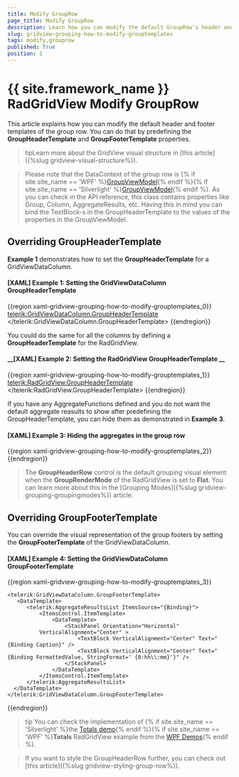 ```yaml
---
title: Modify GroupRow
page_title: Modify GroupRow
description: Learn how you can modify the default GroupRow's header and footer templates in Telerik's {{ site.framework_name }} DataGrid either on grid or column level.
slug: gridview-grouping-how-to-modify-grouptemplates
tags: modify,grouprow
published: True
position: 1
---
```


# {{ site.framework_name }} RadGridView Modify GroupRow

This article explains how you can modify the default header and footer templates of the group row. You can do that by predefining the __GroupHeaderTemplate__ and __GroupFooterTemplate__ properties. 

>tipLearn more about the GridView visual structure in [this article]({%slug gridview-visual-structure%}).

>Please note that the DataContext of the group row is {% if site.site_name == 'WPF' %}[GroupViewModel](https://docs.telerik.com/devtools/wpf/api/telerik.windows.controls.gridview.groupviewmodel){% endif %}{% if site.site_name == 'Silverlight' %}[GroupViewModel](https://docs.telerik.com/devtools/silverlight/api/telerik.windows.controls.gridview.groupviewmodel){% endif %}. As you can check in the API reference, this class contains properties like Group, Column, AggregateResults, etc. Having this in mind you can bind the TextBlock-s in the GroupHeaderTemplate to the values of the properties in the GroupViewModel.
        
## Overriding GroupHeaderTemplate

__Example 1__ demonstrates how to set the __GroupHeaderTemplate__ for a GridViewDataColumn.

#### __[XAML] Example 1: Setting the GridViewDataColumn GroupHeaderTemplate__
{{region xaml-gridview-grouping-how-to-modify-grouptemplates_0}}
	<telerik:GridViewDataColumn.GroupHeaderTemplate>
	    <DataTemplate>
	        <StackPanel>
	            <TextBlock Foreground="#FFED7971"
	Text="Test Key" />
	            <TextBlock Foreground="#FFED7971"
	Text="{Binding Group.Key}" />
	        </StackPanel>
	    </DataTemplate>
	</telerik:GridViewDataColumn.GroupHeaderTemplate>
{{endregion}}

You could do the same for all the columns by defining a __GroupHeaderTemplate__ for the RadGridView.

#### __[XAML] Example 2: Setting the RadGridView GroupHeaderTemplate __
{{region xaml-gridview-grouping-how-to-modify-grouptemplates_1}}
	<telerik:RadGridView.GroupHeaderTemplate>
	    <DataTemplate>
	        <StackPanel>
	            <TextBlock Foreground="#FFED7971"
	     Text="Test Key" />
	            <TextBlock Foreground="#FFED7971"
	     Text="{Binding Group.Key}" />
	        </StackPanel>
	    </DataTemplate>
	</telerik:RadGridView.GroupHeaderTemplate>
{{endregion}}

If you have any AggregateFunctions defined and you do not want the default aggregate reasults to show after predefining the GroupHeaderTemplate, you can hide them as demonstrated in __Example 3__.

#### __[XAML] Example 3: Hiding the aggregates in the group row__
{{region xaml-gridview-grouping-how-to-modify-grouptemplates_2}}
	<!--If you are using the NoXaml binaries, you should based the style on the default one like so-->
	<!-- <Style TargetType="telerik:GroupHeaderRow" BasedOn="{StaticResource GroupHeaderRowStyle}">-->
	<Style TargetType="telerik:GroupHeaderRow">
		<Setter Property="ShowHeaderAggregates" Value="False" />
	</Style>
{{endregion}}

>The __GroupHeaderRow__ control is the default grouping visual element when the __GroupRenderMode__ of the RadGridView is set to __Flat__. You can learn more about this in the [Grouping Modes]({%slug gridview-grouping-groupingmodes%}) article.

## Overriding GroupFooterTemplate

You can override the visual representation of the group footers by setting the __GroupFooterTemplate__ of the GridViewDataColumn.

#### __[XAML] Example 4: Setting the GridViewDataColumn GroupFooterTemplate__
{{region xaml-gridview-grouping-how-to-modify-grouptemplates_3}}

    <telerik:GridViewDataColumn.GroupFooterTemplate>
       <DataTemplate>
          <telerik:AggregateResultsList ItemsSource="{Binding}">
              <ItemsControl.ItemTemplate>
                  <DataTemplate>
                      <StackPanel Orientation="Horizontal"
              VerticalAlignment="Center" >
                          <TextBlock VerticalAlignment="Center" Text="{Binding Caption}" />
                          <TextBlock VerticalAlignment="Center" Text="{Binding FormattedValue, StringFormat=' {0:hh\\:mm}'}" />
                      </StackPanel>
                  </DataTemplate>
              </ItemsControl.ItemTemplate>
          </telerik:AggregateResultsList>
      </DataTemplate>
    </telerik:GridViewDataColumn.GroupFooterTemplate>
{{endregion}}

>tip You can check the implementation of {% if site.site_name == 'Silverlight' %}the [Totals demo](https://demos.telerik.com/silverlight/#GridView/Totals){% endif %}{% if site.site_name == 'WPF' %}__Totals__ RadGridView example from the [WPF Demos](https://demos.telerik.com/wpf/){% endif %}.   

>If you want to style the GroupHeaderRow further, you can check out [this article]({%slug gridview-styling-group-row%}).
